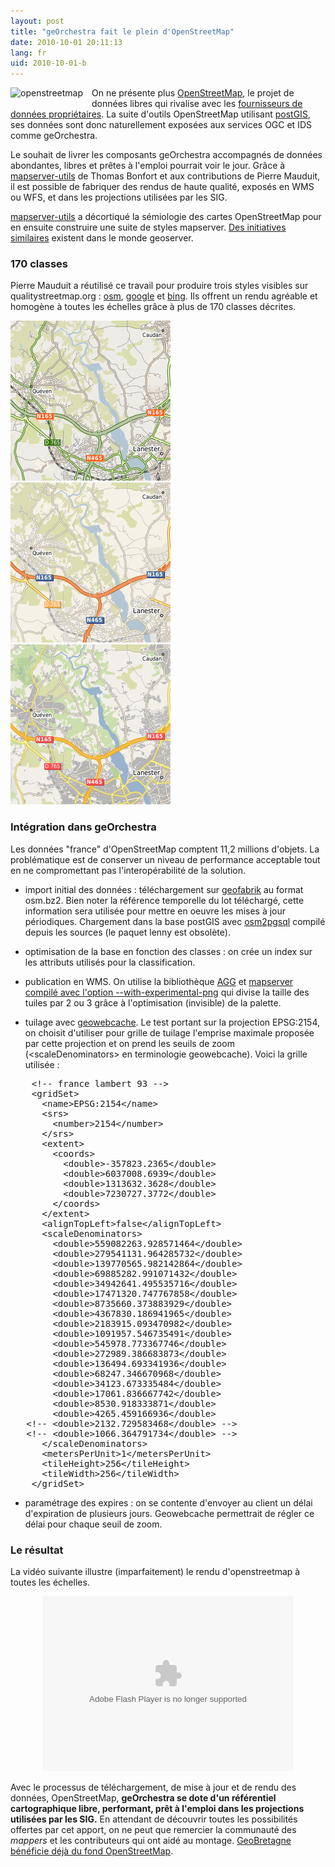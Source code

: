 ```yaml
---
layout: post
title: "geOrchestra fait le plein d'OpenStreetMap"
date: 2010-10-01 20:11:13
lang: fr
uid: 2010-10-01-b
---
```


<p><img src="/public/icons/osm_logo.jpg" alt="openstreetmap" style="float:left; margin: 0 1em 1em 0;" title="openstreetmap, sept. 2010" /> On ne
présente plus <a href="http://www.openstreetmap.fr/">OpenStreetMap</a>, le
projet de données libres qui rivalise avec les <a href="http://code.google.com/intl/fr/apis/maps/terms.html">fournisseurs de données
propriétaires</a>. La suite d'outils OpenStreetMap utilisant <a href="http://www.postgis.fr/">postGIS</a>, ses données sont donc naturellement
exposées aux services OGC et IDS comme geOrchestra.</p>

<!--more-->

<p>Le souhait de livrer les composants geOrchestra accompagnés de données
abondantes, libres et prêtes à l'emploi pourrait voir le jour. Grâce à <a href="http://code.google.com/p/mapserver-utils/">mapserver-utils</a> de Thomas
Bonfort et aux contributions de Pierre Mauduit, il est possible de fabriquer
des rendus de haute qualité, exposés en WMS ou WFS, et dans les projections
utilisées par les SIG.</p>
<p><a href="http://code.google.com/p/mapserver-utils/">mapserver-utils</a> a
décortiqué la sémiologie des cartes OpenStreetMap pour en ensuite construire
une suite de styles mapserver. <a href="http://blog.geoserver.org/2009/01/30/geoserver-and-openstreetmap/">Des
initiatives similaires</a> existent dans le monde geoserver.</p>
<h3>170 classes</h3>
<p>Pierre Mauduit a réutilisé ce travail pour produire trois styles visibles
sur qualitystreetmap.org : <a href="http://maps.qualitystreetmap.org/?zoom=12&amp;lat=6066711.44625&amp;lon=-373896.02136&amp;layers=B00F00">
osm</a>, <a href="http://maps.qualitystreetmap.org/?zoom=12&amp;lat=6066711.44625&amp;lon=-373896.02136&amp;layers=0B0F00">
google</a> et <a href="http://maps.qualitystreetmap.org/?zoom=12&amp;lat=6066711.44625&amp;lon=-373896.02136&amp;layers=00BF00">
bing</a>. Ils offrent un rendu agréable et homogène à toutes les échelles grâce
à plus de 170 classes décrites.</p>
<p><a href="/public/screenshots/style_osm.png"><img src="/public/screenshots/style_osm.png" alt="osm style osm" title="osm style osm, sept. 2010" /></a> <a href="/public/screenshots/style_bing.png"><img src="/public/screenshots/style_bing.png" alt="osm style bing" title="osm style bing, sept. 2010" /></a> <a href="/public/screenshots/style_google.png"><img src="/public/screenshots/style_google.png" alt="osm style google" title="osm style google, sept. 2010" /></a></p>
<h3>Intégration dans geOrchestra</h3>
<p>Les données &quot;france&quot; d'OpenStreetMap comptent 11,2 millions d'objets. La
problématique est de conserver un niveau de performance acceptable tout en ne
compromettant pas l'interopérabilité de la solution.</p>
<ul>
<li>import initial des données : téléchargement sur <a href="http://download.geofabrik.de/osm/europe/">geofabrik</a> au format osm.bz2.
Bien noter la référence temporelle du lot téléchargé, cette information sera
utilisée pour mettre en oeuvre les mises à jour périodiques. Chargement dans la
base postGIS avec <a href="http://wiki.openstreetmap.org/wiki/Osm2pgsql">osm2pgsql</a> compilé depuis les
sources (le paquet lenny est obsolète).</li>
</ul>
<ul>
<li>optimisation de la base en fonction des classes : on crée un index sur
les attributs utilisés pour la classification.</li>
</ul>
<ul>
<li>publication en WMS. On utilise la bibliothèque <a href="http://www.antigrain.com/">AGG</a> et <a href="http://mapserver.org/mapfile/outputformat.html">mapserver compilé avec
l'option --with-experimental-png</a> qui divise la taille des tuiles par 2 ou 3
grâce à l'optimisation (invisible) de la palette.</li>
</ul>
<ul>
<li>tuilage avec <a href="http://geowebcache.org/">geowebcache</a>. Le test
portant sur la projection EPSG:2154, on choisit d'utiliser pour grille de
tuilage l'emprise maximale proposée par cette projection et on prend les seuils
de zoom (&lt;scaleDenominators&gt; en terminologie geowebcache). Voici la
grille utilisée :</li>
</ul>
<pre>
    &lt;!-- france lambert 93 --&gt;
    &lt;gridSet&gt;
      &lt;name&gt;EPSG:2154&lt;/name&gt;
      &lt;srs&gt;
        &lt;number&gt;2154&lt;/number&gt;
      &lt;/srs&gt;
      &lt;extent&gt;
        &lt;coords&gt;
          &lt;double&gt;-357823.2365&lt;/double&gt;
          &lt;double&gt;6037008.6939&lt;/double&gt;
          &lt;double&gt;1313632.3628&lt;/double&gt;
          &lt;double&gt;7230727.3772&lt;/double&gt;
        &lt;/coords&gt;
      &lt;/extent&gt;
      &lt;alignTopLeft&gt;false&lt;/alignTopLeft&gt;
      &lt;scaleDenominators&gt;
        &lt;double&gt;559082263.928571464&lt;/double&gt;
        &lt;double&gt;279541131.964285732&lt;/double&gt;
        &lt;double&gt;139770565.982142864&lt;/double&gt;
        &lt;double&gt;69885282.991071432&lt;/double&gt;
        &lt;double&gt;34942641.495535716&lt;/double&gt;
        &lt;double&gt;17471320.747767858&lt;/double&gt;
        &lt;double&gt;8735660.373883929&lt;/double&gt;
        &lt;double&gt;4367830.186941965&lt;/double&gt;
        &lt;double&gt;2183915.093470982&lt;/double&gt;
        &lt;double&gt;1091957.546735491&lt;/double&gt;
        &lt;double&gt;545978.773367746&lt;/double&gt;
        &lt;double&gt;272989.386683873&lt;/double&gt;
        &lt;double&gt;136494.693341936&lt;/double&gt;
        &lt;double&gt;68247.346670968&lt;/double&gt;
        &lt;double&gt;34123.673335484&lt;/double&gt;
        &lt;double&gt;17061.836667742&lt;/double&gt;
        &lt;double&gt;8530.918333871&lt;/double&gt;
        &lt;double&gt;4265.459166936&lt;/double&gt;
   &lt;!-- &lt;double&gt;2132.729583468&lt;/double&gt; --&gt;
   &lt;!-- &lt;double&gt;1066.364791734&lt;/double&gt; --&gt;
      &lt;/scaleDenominators&gt;
      &lt;metersPerUnit&gt;1&lt;/metersPerUnit&gt;
      &lt;tileHeight&gt;256&lt;/tileHeight&gt;
      &lt;tileWidth&gt;256&lt;/tileWidth&gt;
    &lt;/gridSet&gt;
</pre>
<ul>
<li>paramétrage des expires : on se contente d'envoyer au client un délai
d'expiration de plusieurs jours. Geowebcache permettrait de régler ce délai
pour chaque seuil de zoom.</li>
</ul>
<h3>Le résultat</h3>
<p>La vidéo suivante illustre (imparfaitement) le rendu d'openstreetmap à
toutes les échelles.</p>
<div style="text-align: center;"><object type="application/x-shockwave-flash" data="http://blog.georchestra.org/?pf=player_flv.swf" width="400" height="280"><param name="movie" value="http://blog.georchestra.org/?pf=player_flv.swf" />
<param name="wmode" value="transparent" />
<param name="allowFullScreen" value="true" />
<param name="FlashVars" value="title=test%20OpenStreetMap&amp;margin=1&amp;showvolume=1&amp;showtime=1&amp;showfullscreen=1&amp;buttonovercolor=ff9900&amp;slidercolor1=cccccc&amp;slidercolor2=999999&amp;sliderovercolor=0066cc&amp;flv=http://blog.georchestra.org/public/screencasts/test-osm.flv&amp;width=400&amp;height=300" /></object></div>
<p>Avec le processus de téléchargement, de mise à jour et de rendu des données,
OpenStreetMap, <strong>geOrchestra se dote d'un référentiel cartographique
libre, performant, prêt à l'emploi dans les projections utilisées par les
SIG.</strong> En attendant de découvrir toutes les possibilités offertes par
cet apport, on ne peut que remercier la communauté des <em>mappers</em> et les
contributeurs qui ont aidé au montage. <a href="http://geobretagne.fr/mapfishapp">GeoBretagne bénéficie déjà du fond
OpenStreetMap</a>.</p>
